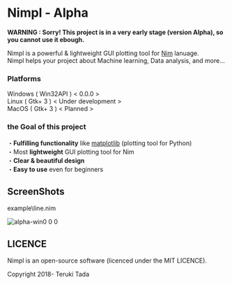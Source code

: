 # Nimpl - Alpha
**WARNING : Sorry! This project is in a very early stage (version Alpha), so you cannot use it ebough.**

Nimpl is a powerful & lightweight GUI plotting tool for [Nim](https://nim-lang.org/) lanuage.<br>
Nimpl helps your project about Machine learning, Data analysis, and more...<br>

### Platforms
Windows ( Win32API ) < 0.0.0 ><br>
Linux ( Gtk+ 3 ) < Under development ><br>
MacOS ( Gtk+ 3 ) < Planned ><br>

### the Goal of this project
・**Fulfilling functionality** like [matplotlib](https://github.com/matplotlib/matplotlib) (plotting tool for Python)<br>
・Most **lightweight** GUI plotting tool for Nim<br>
・**Clear & beautiful design**<br>
・**Easy to use** even for beginners<br>

## ScreenShots

example\line.nim<br>

![alpha-win0 0 0](https://user-images.githubusercontent.com/38907008/47158316-5a2e4580-d326-11e8-9944-2eeabfb61688.JPG)

## LICENCE
Nimpl is an open-source software (licenced under the MIT LICENCE).

Copyright 2018- Teruki Tada
